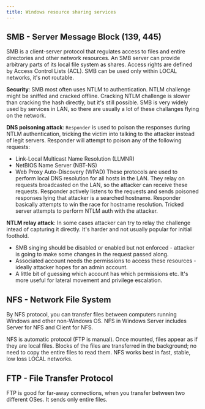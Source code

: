 ```yaml
---
title: Windows resource sharing services
---
```


## SMB - Server Message Block (139, 445)
SMB is a client-server protocol that regulates access to files and entire directories and other network resources. An SMB server can provide arbitrary parts of its local file system as shares. Access rights are defined by Access Control Lists (ACL). SMB can be used only within LOCAL networks, it's not routable.

**Security**: 
SMB most often uses NTLM to authentication. NTLM challenge might be sniffed and cracked offline. Cracking NTLM challenge is slower than cracking the hash directly, but it's still possible. SMB is very widely used by services in LAN, so there are usually a lot of these challanges flying on the network.

**DNS poisoning attack**:
`Responder` is used to poison the responses during NTLM authentication, tricking the victim into talking to the attacker instead of legit servers. Responder will attempt to poison any of the following requests:
- Link-Local Multicast Name Resolution (LLMNR)
- NetBIOS Name Server (NBT-NS)
- Web Proxy Auto-Discovery (WPAD) These protocols are used to perform local DNS resolution for all hosts in the LAN. They relay on requests broadcasted on the LAN, so the attacker can receive these requests. Responder actively listens to the requests and sends poisoned responses lying that attacker is a searched hostname. Responder basically attempts to win the race for hostname resolution. Tricked server attempts to perform NTLM auth with the attacker.

**NTLM relay attack**: 
In some cases attacker can try to relay the challenge intead of capturing it directly. It's harder and not usually popular for initial foothold.
- SMB singing should be disabled or enabled but not enforced - attacker is going to make some changes in the request passed along.
- Associated account needs the permissions to access these resources - ideally attacker hopes for an admin account.
- A little bit of guessing which account has which permissions etc. It's more useful for lateral movement and privilege escalation.

## NFS - Network File System
By NFS protocol, you can transfer files between computers running Windows and other non-Windows OS. NFS in Windows Server includes Server for NFS and Client for NFS.
    
NFS is automatic protocol (FTP is manual). Once mounted, files appear as if they are local files. Blocks of the files are transferred in the background; no need to copy the entire files to read them. NFS works best in fast, stable, low loss LOCAL networks.

## FTP - File Transfer Protocol
FTP is good for far-away connections, when you transfer between two different OSes. It sends only entire files.